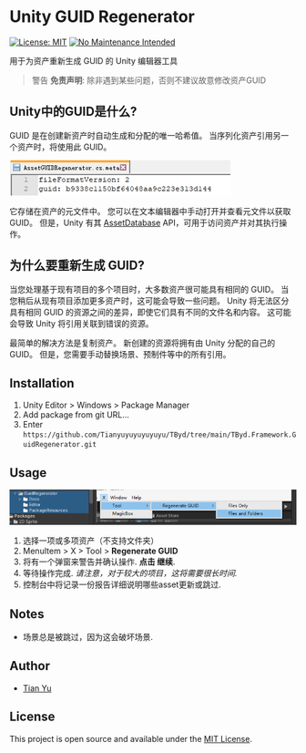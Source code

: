 # Unity GUID Regenerator
[![License: MIT](https://img.shields.io/badge/License-MIT-blue.svg)](https://opensource.org/licenses/MIT) [![No Maintenance Intended](http://unmaintained.tech/badge.svg)](http://unmaintained.tech/)

用于为资产重新生成 GUID 的 Unity 编辑器工具

> 警告 **免责声明**: 除非遇到某些问题，否则不建议故意修改资产GUID

## Unity中的GUID是什么?
GUID 是在创建新资产时自动生成和分配的唯一哈希值。 当序列化资产引用另一个资产时，将使用此 GUID。

![GUID](Docs/assets/ScriptMeta.png)

它存储在资产的元文件中。 您可以在文本编辑器中手动打开并查看元文件以获取 GUID。 但是，Unity 有其 [AssetDatabase](https://docs.unity3d.com/ScriptReference/AssetDatabase.html) API，可用于访问资产并对其执行操作。

## 为什么要重新生成 GUID?
当您处理基于现有项目的多个项目时，大多数资产很可能具有相同的 GUID。 当您稍后从现有项目添加更多资产时，这可能会导致一些问题。 Unity 将无法区分具有相同 GUID 的资源之间的差异，即使它们具有不同的文件名和内容。 这可能会导致 Unity 将引用关联到错误的资源。

最简单的解决方法是复制资产。 新创建的资源将拥有由 Unity 分配的自己的 GUID。 但是，您需要手动替换场景、预制件等中的所有引用。

## Installation
1. Unity Editor > Windows > Package Manager
2. Add package from git URL...
3. Enter `https://github.com/Tianyuyuyuyuyuyu/TByd/tree/main/TByd.Framework.GuidRegenerator.git`

## Usage
![inst](Docs/assets/instructions-1.png)
1. 选择一项或多项资产（不支持文件夹）
2. MenuItem > X > Tool > **Regenerate GUID**
3. 将有一个弹窗来警告并确认操作. **点击 继续**.
4. 等待操作完成. *请注意，对于较大的项目，这将需要很长时间.*
5. 控制台中将记录一份报告详细说明哪些asset更新或跳过.

## Notes
- 场景总是被跳过，因为这会破坏场景.

## Author
- [Tian Yu](https://github.com/Tianyuyuyuyuyuyu)

## License
This project is open source and available under the [MIT License](LICENSE).

